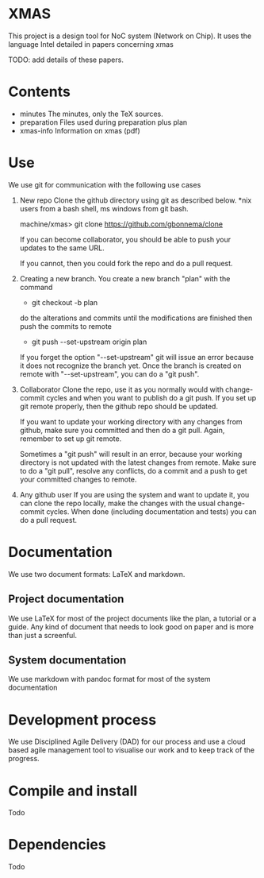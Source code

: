XMAS
====

This project is a design tool for NoC system (Network on Chip).
It uses the language Intel detailed in papers concerning xmas 

TODO: add details of these papers.


Contents
========

- minutes			The minutes, only the TeX sources.
- preparation	 	Files used during preparation plus plan
- xmas-info			Information on xmas (pdf)


Use
===

We use git for communication with the following use cases

1. New repo
	Clone the github directory using git as described below.
	*nix users from a bash shell, ms windows from git bash.

	machine/xmas> git clone https://github.com/gbonnema/clone

	If you can become collaborator, you should be able to push
	your updates to the same URL.

	If you cannot, then you could fork the repo and do a pull 
	request.

2. Creating a new branch.
	You create a new branch "plan" with the command

	* git checkout -b plan
	
	do the alterations and commits until the modifications are finished
	then push the commits to remote

	* git push --set-upstream origin plan

	If you forget the option "--set-upstream" git will issue an error
	because it does not recognize the branch yet. Once the branch
	is created on remote with "--set-upstream", you can do a "git push".

2. Collaborator
	Clone the repo, use it as you normally would with
	change-commit cycles and when you want to publish do a
	git push. If you set up git remote properly, then 
	the github repo should be updated.

	If you want to update your working directory with any
	changes from github, make sure you committed and then do
	a git pull. Again, remember to set up git remote.

	Sometimes a "git push" will result in an error, because
	your working directory is not updated with the latest
	changes from remote. Make sure to do a "git pull", resolve
	any conflicts, do a commit and a push to get your committed 
	changes to remote.

3. Any github user
	If you are using the system and want to update it, you
	can clone the repo locally, make the changes with the
	usual change-commit cycles. When done (including
	documentation and tests) you can do a pull request.

Documentation
=============

We use two document formats: LaTeX and markdown. 

Project documentation
---------------------
We use LaTeX for most of the project documents like the plan, a tutorial or a guide. 
Any kind of document that needs to look good on paper and is more than just a screenful.

System documentation
--------------------
We use markdown with pandoc format for most of the system documentation 

Development process
===================

We use Disciplined Agile Delivery (DAD) for our process and use a cloud based
agile management tool to visualise our work and to keep track of the progress.

Compile and install
===================

Todo

Dependencies
============

Todo
